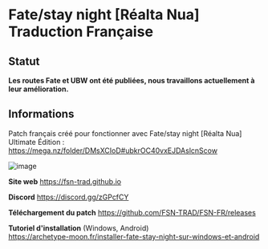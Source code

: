 # Fate/stay night \[Réalta Nua] Traduction Française

## Statut
**Les routes Fate et UBW ont été publiées, nous travaillons actuellement à leur amélioration.**  

## Informations
Patch français créé pour fonctionner avec Fate/stay night \[Réalta Nua] Ultimate Édition :  
https://mega.nz/folder/DMsXCIoD#ubkrOC40vxEJDAslcnScow

![image](https://user-images.githubusercontent.com/75610214/147580211-b1e8a691-17a9-42d5-9984-8129ab4f842e.png)

**Site web**
https://fsn-trad.github.io

**Discord**
https://discord.gg/zGPcfCY

**Téléchargement du patch**
https://github.com/FSN-TRAD/FSN-FR/releases

**Tutoriel d'installation** (Windows, Android)  
https://archetype-moon.fr/installer-fate-stay-night-sur-windows-et-android

